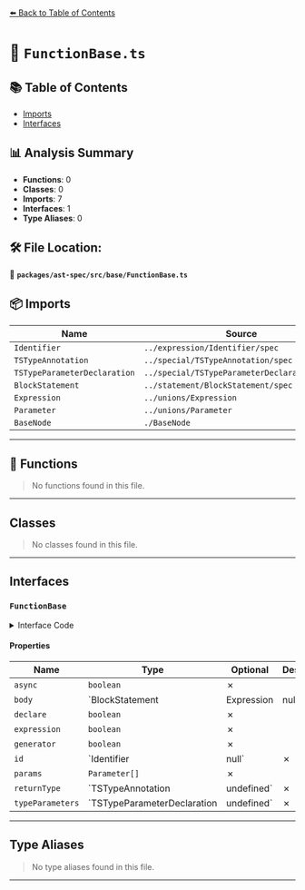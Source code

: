 [⬅️ Back to Table of Contents](../../../../index.md)

# 📄 `FunctionBase.ts`

## 📚 Table of Contents

- [Imports](#imports)
- [Interfaces](#interfaces)

## 📊 Analysis Summary

- **Functions**: 0
- **Classes**: 0
- **Imports**: 7
- **Interfaces**: 1
- **Type Aliases**: 0

## 🛠️ File Location:
📂 **`packages/ast-spec/src/base/FunctionBase.ts`**

## 📦 Imports

| Name | Source |
|------|--------|
| `Identifier` | `../expression/Identifier/spec` |
| `TSTypeAnnotation` | `../special/TSTypeAnnotation/spec` |
| `TSTypeParameterDeclaration` | `../special/TSTypeParameterDeclaration/spec` |
| `BlockStatement` | `../statement/BlockStatement/spec` |
| `Expression` | `../unions/Expression` |
| `Parameter` | `../unions/Parameter` |
| `BaseNode` | `./BaseNode` |


---

## 🔧 Functions

> No functions found in this file.


---

## Classes

> No classes found in this file.


---

## Interfaces

### `FunctionBase`

<details><summary>Interface Code</summary>

```ts
export interface FunctionBase extends BaseNode {
  /**
   * Whether the function is async:
   * ```
   * async function foo() {}
   * const x = async function () {}
   * const x = async () => {}
   * ```
   */
  async: boolean;
  /**
   * The body of the function.
   * - For an `ArrowFunctionExpression` this may be an `Expression` or `BlockStatement`.
   * - For a `FunctionDeclaration` or `FunctionExpression` this is always a `BlockStatement`.
   * - For a `TSDeclareFunction` this is always `undefined`.
   * - For a `TSEmptyBodyFunctionExpression` this is always `null`.
   */
  body: BlockStatement | Expression | null | undefined;
  /**
   * This is only `true` if and only if the node is a `TSDeclareFunction` and it has `declare`:
   * ```
   * declare function foo() {}
   * ```
   */
  declare: boolean;
  /**
   * This is only ever `true` if and only the node is an `ArrowFunctionExpression` and the body
   * is an expression:
   * ```
   * (() => 1)
   * ```
   */
  expression: boolean;
  /**
   * Whether the function is a generator function:
   * ```
   * function *foo() {}
   * const x = function *() {}
   * ```
   * This is always `false` for arrow functions as they cannot be generators.
   */
  generator: boolean;
  /**
   * The function's name.
   * - For an `ArrowFunctionExpression` this is always `null`.
   * - For a `FunctionExpression` this may be `null` if the name is omitted.
   * - For a `FunctionDeclaration` or `TSDeclareFunction` this may be `null` if
   *   and only if the parent is an `ExportDefaultDeclaration`.
   */
  id: Identifier | null;
  /**
   * The list of parameters declared for the function.
   */
  params: Parameter[];
  /**
   * The return type annotation for the function.
   */
  returnType: TSTypeAnnotation | undefined;
  /**
   * The generic type parameter declaration for the function.
   */
  typeParameters: TSTypeParameterDeclaration | undefined;
}
```
</details>

#### Properties

| Name | Type | Optional | Description |
|------|------|----------|-------------|
| `async` | `boolean` | ✗ |  |
| `body` | `BlockStatement | Expression | null | undefined` | ✗ |  |
| `declare` | `boolean` | ✗ |  |
| `expression` | `boolean` | ✗ |  |
| `generator` | `boolean` | ✗ |  |
| `id` | `Identifier | null` | ✗ |  |
| `params` | `Parameter[]` | ✗ |  |
| `returnType` | `TSTypeAnnotation | undefined` | ✗ |  |
| `typeParameters` | `TSTypeParameterDeclaration | undefined` | ✗ |  |


---

## Type Aliases

> No type aliases found in this file.


---